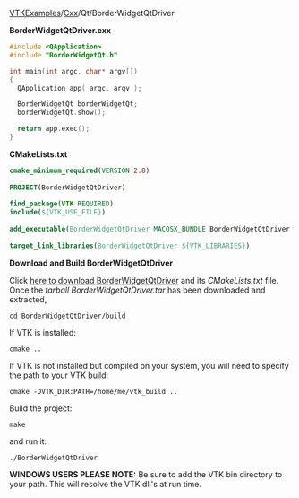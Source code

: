 [VTKExamples](/home/)/[Cxx](/Cxx)/Qt/BorderWidgetQtDriver

**BorderWidgetQtDriver.cxx**
```c++
#include <QApplication>
#include "BorderWidgetQt.h"

int main(int argc, char* argv[])
{
  QApplication app( argc, argv );

  BorderWidgetQt borderWidgetQt;
  borderWidgetQt.show();

  return app.exec();
}
```
**CMakeLists.txt**
```cmake
cmake_minimum_required(VERSION 2.8)
 
PROJECT(BorderWidgetQtDriver)
 
find_package(VTK REQUIRED)
include(${VTK_USE_FILE})
 
add_executable(BorderWidgetQtDriver MACOSX_BUNDLE BorderWidgetQtDriver.cxx)
 
target_link_libraries(BorderWidgetQtDriver ${VTK_LIBRARIES})
```

**Download and Build BorderWidgetQtDriver**

Click [here to download BorderWidgetQtDriver](https://github.com/lorensen/VTKWikiExamplesTarballs/raw/master/BorderWidgetQtDriver.tar) and its *CMakeLists.txt* file.
Once the *tarball BorderWidgetQtDriver.tar* has been downloaded and extracted,
```
cd BorderWidgetQtDriver/build 
```
If VTK is installed:
```
cmake ..
```
If VTK is not installed but compiled on your system, you will need to specify the path to your VTK build:
```
cmake -DVTK_DIR:PATH=/home/me/vtk_build ..
```
Build the project:
```
make
```
and run it:
```
./BorderWidgetQtDriver
```
**WINDOWS USERS PLEASE NOTE:** Be sure to add the VTK bin directory to your path. This will resolve the VTK dll's at run time.

